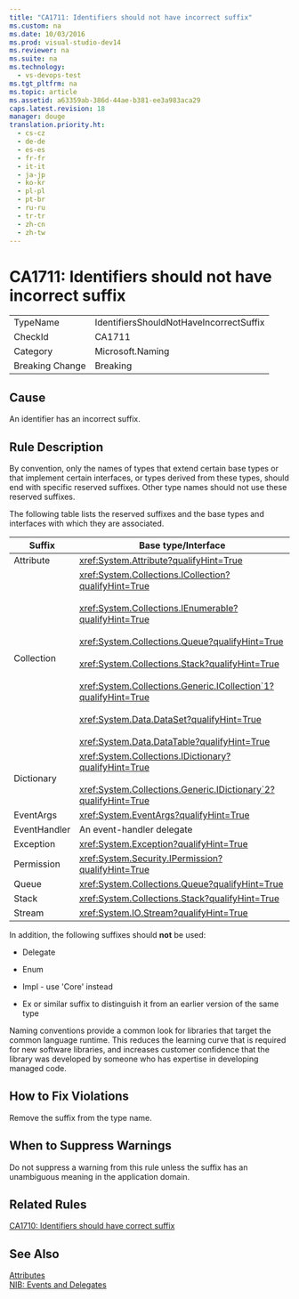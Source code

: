 ```yaml
---
title: "CA1711: Identifiers should not have incorrect suffix"
ms.custom: na
ms.date: 10/03/2016
ms.prod: visual-studio-dev14
ms.reviewer: na
ms.suite: na
ms.technology: 
  - vs-devops-test
ms.tgt_pltfrm: na
ms.topic: article
ms.assetid: a63359ab-386d-44ae-b381-ee3a983aca29
caps.latest.revision: 18
manager: douge
translation.priority.ht: 
  - cs-cz
  - de-de
  - es-es
  - fr-fr
  - it-it
  - ja-jp
  - ko-kr
  - pl-pl
  - pt-br
  - ru-ru
  - tr-tr
  - zh-cn
  - zh-tw
---
```

# CA1711: Identifiers should not have incorrect suffix
|||  
|-|-|  
|TypeName|IdentifiersShouldNotHaveIncorrectSuffix|  
|CheckId|CA1711|  
|Category|Microsoft.Naming|  
|Breaking Change|Breaking|  
  
## Cause  
 An identifier has an incorrect suffix.  
  
## Rule Description  
 By convention, only the names of types that extend certain base types or that implement certain interfaces, or types derived from these types, should end with specific reserved suffixes. Other type names should not use these reserved suffixes.  
  
 The following table lists the reserved suffixes and the base types and interfaces with which they are associated.  
  
|Suffix|Base type/Interface|  
|------------|--------------------------|  
|Attribute|<xref:System.Attribute?qualifyHint=True>|  
|Collection|<xref:System.Collections.ICollection?qualifyHint=True><br /><br /> <xref:System.Collections.IEnumerable?qualifyHint=True><br /><br /> <xref:System.Collections.Queue?qualifyHint=True><br /><br /> <xref:System.Collections.Stack?qualifyHint=True><br /><br /> <xref:System.Collections.Generic.ICollection`1?qualifyHint=True><br /><br /> <xref:System.Data.DataSet?qualifyHint=True><br /><br /> <xref:System.Data.DataTable?qualifyHint=True>|  
|Dictionary|<xref:System.Collections.IDictionary?qualifyHint=True><br /><br /> <xref:System.Collections.Generic.IDictionary`2?qualifyHint=True>|  
|EventArgs|<xref:System.EventArgs?qualifyHint=True>|  
|EventHandler|An event-handler delegate|  
|Exception|<xref:System.Exception?qualifyHint=True>|  
|Permission|<xref:System.Security.IPermission?qualifyHint=True>|  
|Queue|<xref:System.Collections.Queue?qualifyHint=True>|  
|Stack|<xref:System.Collections.Stack?qualifyHint=True>|  
|Stream|<xref:System.IO.Stream?qualifyHint=True>|  
  
 In addition, the following suffixes should **not** be used:  
  
-   Delegate  
  
-   Enum  
  
-   Impl - use 'Core' instead  
  
-   Ex or similar suffix to distinguish it from an earlier version of the same type  
  
 Naming conventions provide a common look for libraries that target the common language runtime. This reduces the learning curve that is required for new software libraries, and increases customer confidence that the library was developed by someone who has expertise in developing managed code.  
  
## How to Fix Violations  
 Remove the suffix from the type name.  
  
## When to Suppress Warnings  
 Do not suppress a warning from this rule unless the suffix has an unambiguous meaning in the application domain.  
  
## Related Rules  
 [CA1710: Identifiers should have correct suffix](../VS_IDE/CA1710--Identifiers-should-have-correct-suffix.md)  
  
## See Also  
 [Attributes](../Topic/Attributes1.md)   
 [NIB: Events and Delegates](assetId:///d98fd58b-fa4f-4598-8378-addf4355a115)